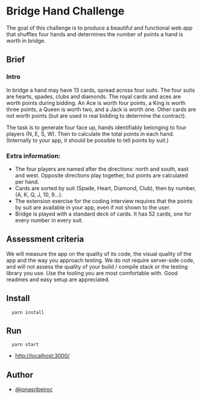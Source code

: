 # Bridge Hand Challenge 
The goal of this challenge is to produce a beautiful and functional web app that shuffles four hands and determines the number of points a hand is worth in bridge.

## Brief
### Intro 
In bridge a hand may have 13 cards, spread across four suits. The four suits are hearts, spades, clubs and diamonds. The royal cards and aces are worth points during bidding. An Ace is worth four points, a King is worth three points, a Queen is worth two, and a Jack is worth one. Other cards are not worth points (but are used in real bidding to determine the contract). 

The task is to generate four face up, hands identifiably belonging to four players (N, E, S, W). Then to calculate the total points in each hand. (Internally to your app, it should be possible to tell points by suit.) 



### Extra information: 
- The four players are named after the directions: north and south, east and west. Opposite directions play together, but points are calculated per hand.
- Cards are sorted by suit (Spade, Heart, Diamond, Club), then by number, (A, K, Q, J, 10, 9...). 
- The extension exercise for the coding interview requires that the points by suit are available in your app, even if not shown to the user.
- Bridge is played with a standard deck of cards. It has 52 cards, one for every number in every suit.

 
## Assessment criteria 
We will measure the app on the quality of its code, the visual quality of the app and the way you approach testing. We do not require server-side code, and will not assess the quality of your build / compile stack or the testing library you use. Use the tooling you are most comfortable with. Good readmes and easy setup are appreciated.

## Install
```code
  yarn install
```

## Run
```code
  yarn start
```
- [http://localhost:3000/](http://localhost:3000/)

## Author

- [@jonasribeiroc](https://www.github.com/jonasribeiroc)